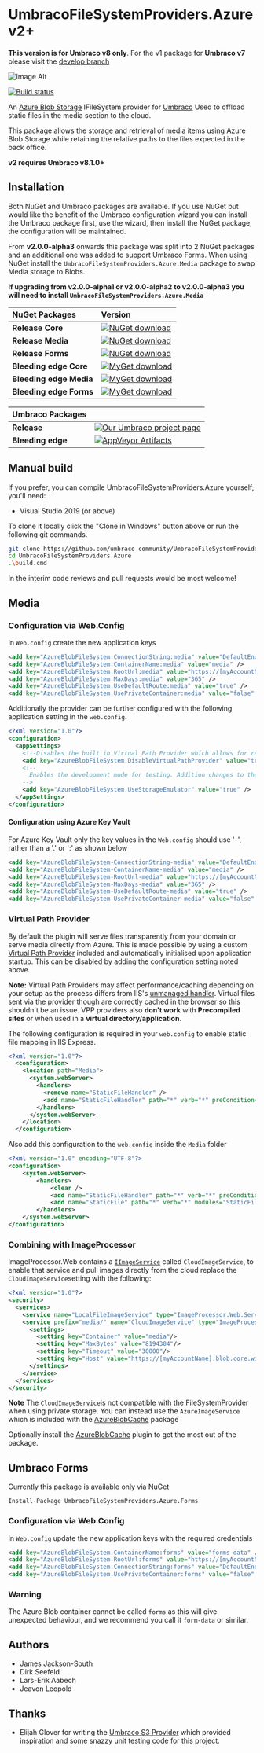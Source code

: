 # UmbracoFileSystemProviders.Azure v2+

**This version is for Umbraco v8 only**. For the v1 package for **Umbraco v7** please visit the [develop branch](https://github.com/umbraco-community/UmbracoFileSystemProviders.Azure/tree/develop)

![Image Alt](build/assets/logo/azure-logo-256.png)

[![Build status](https://ci.appveyor.com/api/projects/status/oicfg95tvptrhntn/branch/develop-umbraco-version-8?svg=true)](https://ci.appveyor.com/project/Umbraco-Community/umbracofilesystemproviders-azure/branch/develop-umbraco-version-8)

An [Azure Blob Storage](http://azure.microsoft.com/en-gb/develop/net/) IFileSystem provider for [Umbraco](https://umbraco.com) 
Used to offload static files in the media section to the cloud.

This package allows the storage and retrieval of media items using Azure Blob Storage while retaining the relative paths to the files expected in the back office.

**v2 requires Umbraco v8.1.0+**

## Installation

Both NuGet and Umbraco packages are available. If you use NuGet but would like the benefit of the Umbraco configuration wizard you can install the Umbraco package first, use the wizard, then install the NuGet package, the configuration will be maintained.

From **v2.0.0-alpha3** onwards this package was split into 2 NuGet packages and an additional one was added to support Umbraco Forms. When using NuGet install the `UmbracoFileSystemProviders.Azure.Media` package to swap Media storage to Blobs.

**If upgrading from v2.0.0-alpha1 or v2.0.0-alpha2 to v2.0.0-alpha3 you will need to install `UmbracoFileSystemProviders.Azure.Media`**

|NuGet Packages    |Version           |
|:-----------------|:-----------------|
|**Release Core**|[![NuGet download](http://img.shields.io/nuget/vpre/UmbracoFileSystemProviders.Azure.svg)](https://www.nuget.org/packages/UmbracoFileSystemProviders.Azure/)|[![NuGet count](https://img.shields.io/nuget/dt/UmbracoFileSystemProviders.Azure.svg)](https://www.nuget.org/packages/UmbracoFileSystemProviders.Azure/)|
|**Release Media**|[![NuGet download](http://img.shields.io/nuget/vpre/UmbracoFileSystemProviders.Azure.Media.svg)](https://www.nuget.org/packages/UmbracoFileSystemProviders.Azure.Media/)|[![NuGet count](https://img.shields.io/nuget/dt/UmbracoFileSystemProviders.Azure.Media.svg)](https://www.nuget.org/packages/UmbracoFileSystemProviders.Azure.Media/)|
|**Release Forms**|[![NuGet download](http://img.shields.io/nuget/vpre/UmbracoFileSystemProviders.Azure.Forms.svg)](https://www.nuget.org/packages/UmbracoFileSystemProviders.Azure.Forms/)|[![NuGet count](https://img.shields.io/nuget/dt/UmbracoFileSystemProviders.Azure.Forms.svg)](https://www.nuget.org/packages/UmbracoFileSystemProviders.Azure.Forms/)|
|**Bleeding edge Core**|[![MyGet download](https://img.shields.io/myget/umbraco-packages/vpre/UmbracoFileSystemProviders.Azure.svg)](https://www.myget.org/feed/umbraco-packages/package/nuget/UmbracoFileSystemProviders.Azure)|[![MyGet count](https://img.shields.io/myget/umbraco-packages/dt/UmbracoFileSystemProviders.Azure.svg)](https://www.myget.org/feed/umbraco-packages/package/nuget/UmbracoFileSystemProviders.Azure)|
|**Bleeding edge Media**|[![MyGet download](https://img.shields.io/myget/umbraco-packages/vpre/UmbracoFileSystemProviders.Azure.Media.svg)](https://www.myget.org/feed/umbraco-packages/package/nuget/UmbracoFileSystemProviders.Azure.Media)|[![MyGet count](https://img.shields.io/myget/umbraco-packages/dt/UmbracoFileSystemProviders.Azure.Media.svg)](https://www.myget.org/feed/umbraco-packages/package/nuget/UmbracoFileSystemProviders.Azure.Media)|
|**Bleeding edge Forms**|[![MyGet download](https://img.shields.io/myget/umbraco-packages/vpre/UmbracoFileSystemProviders.Azure.Forms.svg)](https://www.myget.org/feed/umbraco-packages/package/nuget/UmbracoFileSystemProviders.Azure.Forms)|[![MyGet count](https://img.shields.io/myget/umbraco-packages/dt/UmbracoFileSystemProviders.Azure.Forms.svg)](https://www.myget.org/feed/umbraco-packages/package/nuget/UmbracoFileSystemProviders.Azure.Forms)|

|Umbraco Packages  |                  |
|:-----------------|:-----------------|
|**Release**|[![Our Umbraco project page](https://img.shields.io/badge/our-umbraco-orange.svg)](https://our.umbraco.org/projects/collaboration/umbracofilesystemprovidersazure/) 
|**Bleeding edge**| [![AppVeyor Artifacts](https://img.shields.io/badge/appveyor-umbraco-orange.svg)](https://ci.appveyor.com/project/Umbraco-Community/umbracofilesystemproviders-azure/build/artifacts)

## Manual build

If you prefer, you can compile UmbracoFileSystemProviders.Azure yourself, you'll need:

* Visual Studio 2019 (or above)

To clone it locally click the "Clone in Windows" button above or run the following git commands.

```bash
git clone https://github.com/umbraco-community/UmbracoFileSystemProviders.Azure
cd UmbracoFileSystemProviders.Azure
.\build.cmd
```

In the interim code reviews and pull requests would be most welcome!

## Media

### Configuration via Web.Config

In `Web.config` create the new application keys 

```xml
<add key="AzureBlobFileSystem.ConnectionString:media" value="DefaultEndpointsProtocol=https;AccountName=[myAccountName];AccountKey=[myAccountKey]" />
<add key="AzureBlobFileSystem.ContainerName:media" value="media" />
<add key="AzureBlobFileSystem.RootUrl:media" value="https://[myAccountName].blob.core.windows.net/" />
<add key="AzureBlobFileSystem.MaxDays:media" value="365" />
<add key="AzureBlobFileSystem.UseDefaultRoute:media" value="true" />
<add key="AzureBlobFileSystem.UsePrivateContainer:media" value="false" />
```

Additionally the provider can be further configured with the following application setting in the `web.config`.

```xml
<?xml version="1.0"?>
<configuration>
  <appSettings>
    <!--Disables the built in Virtual Path Provider which allows for relative paths-->
    <add key="AzureBlobFileSystem.DisableVirtualPathProvider" value="true" />
    <!--
      Enables the development mode for testing. Addition changes to the FileSystemProviders.config are also required
    -->
    <add key="AzureBlobFileSystem.UseStorageEmulator" value="true" />
  </appSettings>
</configuration>
```
#### Configuration using Azure Key Vault 
For Azure Key Vault only the key values in the `Web.config` should use '-', rather than a '.' or ':' as shown below
```xml
<add key="AzureBlobFileSystem-ConnectionString-media" value="DefaultEndpointsProtocol=https;AccountName=[myAccountName];AccountKey=[myAccountKey]" />
<add key="AzureBlobFileSystem-ContainerName-media" value="media" />
<add key="AzureBlobFileSystem-RootUrl-media" value="https://[myAccountName].blob.core.windows.net/" />
<add key="AzureBlobFileSystem-MaxDays-media" value="365" />
<add key="AzureBlobFileSystem-UseDefaultRoute-media" value="true" />
<add key="AzureBlobFileSystem-UsePrivateContainer-media" value="false" />
```




### Virtual Path Provider
By default the plugin will serve files transparently from your domain or serve media directly from Azure. This is made possible by using a custom [Virtual Path Provider](https://msdn.microsoft.com/en-us/library/system.web.hosting.virtualpathprovider%28v=vs.110%29.aspx) included and automatically initialised upon application startup. This can be disabled by adding the configuration setting noted above.

**Note:** Virtual Path Providers may affect performance/caching depending on your setup as the process differs from IIS's [unmanaged handler](http://www.paraesthesia.com/archive/2011/05/02/when-staticfilehandler-is-not-staticfilehandler.aspx/). Virtual files sent via the provider though are correctly cached in the browser so this shouldn't be an issue. VPP providers also **don't work** with **Precompiled sites** or when used in a **virtual directory/application**.

The following configuration is required in your `web.config` to enable static file mapping in IIS Express.

```xml
<?xml version="1.0"?>
  <configuration>
    <location path="Media">
      <system.webServer>
        <handlers>
          <remove name="StaticFileHandler" />
          <add name="StaticFileHandler" path="*" verb="*" preCondition="integratedMode" type="System.Web.StaticFileHandler" />
        </handlers>
      </system.webServer>
    </location>
  </configuration>
```

Also add this configuration to the `web.config` inside the `Media` folder

```xml
<?xml version="1.0" encoding="UTF-8"?>
<configuration>
	<system.webServer>
		<handlers>
			<clear />
			<add name="StaticFileHandler" path="*" verb="*" preCondition="integratedMode" type="System.Web.StaticFileHandler" />
			<add name="StaticFile" path="*" verb="*" modules="StaticFileModule,DefaultDocumentModule,DirectoryListingModule" resourceType="Either" requireAccess="Read" />
		</handlers>
	</system.webServer>
</configuration>
```
  
### Combining with ImageProcessor

ImageProcessor.Web contains a [`IImageService`](http://imageprocessor.org/imageprocessor-web/extending/#iimageservice) called `CloudImageService`, to enable that service and pull images directly from 
the cloud replace the `CloudImageService`setting with the following:

```xml
<?xml version="1.0"?>
<security>
  <services>
    <service name="LocalFileImageService" type="ImageProcessor.Web.Services.LocalFileImageService, ImageProcessor.Web"/>
    <service prefix="media/" name="CloudImageService" type="ImageProcessor.Web.Services.CloudImageService, ImageProcessor.Web">
      <settings>
        <setting key="Container" value="media"/>
        <setting key="MaxBytes" value="8194304"/>
        <setting key="Timeout" value="30000"/>
        <setting key="Host" value="https://[myAccountName].blob.core.windows.net/"/>
      </settings>
    </service>
  </services>  
</security>
```
**Note** The `CloudImageService`is not compatible with the FileSystemProvider when using private storage. You can instead use the `AzureImageService` which is included with the [AzureBlobCache](http://imageprocessor.org/imageprocessor-web/plugins/azure-blob-cache/) package

Optionally install the [AzureBlobCache](http://imageprocessor.org/imageprocessor-web/plugins/azure-blob-cache/) plugin to get the most out of the package.

## Umbraco Forms

Currently this package is available only via NuGet

    Install-Package UmbracoFileSystemProviders.Azure.Forms

### Configuration via Web.Config

In `Web.config` update the new application keys with the required credentials

```xml
<add key="AzureBlobFileSystem.ContainerName:forms" value="forms-data" />
<add key="AzureBlobFileSystem.RootUrl:forms" value="https://[myAccountName].blob.core.windows.net/" />
<add key="AzureBlobFileSystem.ConnectionString:forms" value="DefaultEndpointsProtocol=https;AccountName=[myAccountName];AccountKey=[myAccountKey]" />
<add key="AzureBlobFileSystem.UsePrivateContainer:forms" value="false" />
```

### Warning

The Azure Blob container cannot be called `forms` as this will give unexpected behaviour, and we recommend you call it `form-data` or similar.

## Authors

 - James Jackson-South
 - Dirk Seefeld
 - Lars-Erik Aabech
 - Jeavon Leopold

## Thanks
 - Elijah Glover for writing the [Umbraco S3 Provider](https://github.com/ElijahGlover/Umbraco-S3-Provider) which provided inspiration and some snazzy unit testing code for this project.

